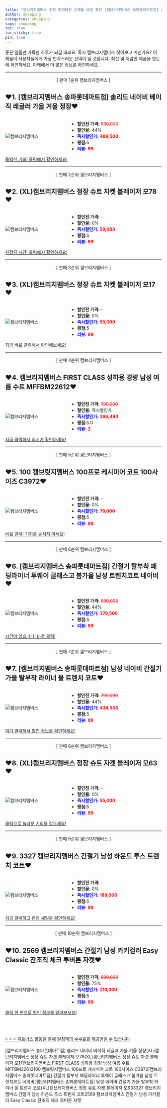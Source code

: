 ```yaml
---
title: "캠브리지멤버스 추천 최적화된 신제품 바로 확인 [캠브리지멤버스 송파롯데마트점] 솔리드 네이비 베이직"
author: shopping
categories: shopping
tags: shopping
toc: true
toc_sticky: true
pin: true
---
```

좋은 일들만 가득한 하루가 되길 바래요. 혹시 캠브리지멤버스 찾아보고 계신가요?  이 제품이 사용자들에게 가장 만족스러운 선택이 될 것입니다. 최신 및 저렴한 제품을 한눈에 확인하세요. 아래에서 더 많은 정보를 확인하세요.

---
<p class="toplist" style="margin: 0 auto; display: block; width: fit-content;">[ 판매 1순위 캠브리지멤버스 ]</p>

<h2><strong>❤️1. [캠브리지멤버스 송파롯데마트점] 솔리드 네이비 베이직 레귤러 가을 겨울 정장❤️</strong></h2>

<div style="display: flex; align-items: center;">
    <div style="flex: 0.4;">
        <img src="https://thumbnail8.coupangcdn.com/thumbnails/remote/230x230ex/image/vendor_inventory/8258/b8e8b441cdebc24468bd937dabe34a4924a9dbe602f02e2fcf6a071df36e.png" alt="캠브리지멤버스" style="max-width: 100%;">
    </div>
    <div style="flex: 0.6; margin-left: 10px;">
        <ul>
            <li><strong>할인전 가격:</strong> <del style="color: red;">890,000</del></li>
            <li><strong>할인율:</strong> 44%</li>
            <li><span style='color:blue'><strong>즉시할인가:</strong></span> <span style='color:red'><strong>489,500</strong></span></li>
            <li><strong>평점:</strong>5</li>
            <li><span style='color:blue'><strong>리뷰:</strong></span> <span style='color:red'><strong>99</strong></span></li>
        </ul>
    </div>
</div>
<div class="center">
    <a href="https://selin100587001.github.io?lptag=AF9450613&subid=githubio&pageKey=7655764444&traceid=V0-153&itemId=20382080912&vendorItemId=87465313342" class="myButton">
        특별한 기회! 클릭해서 확인하세요!
    </a>
</div>


---
<p class="toplist" style="margin: 0 auto; display: block; width: fit-content;">[ 판매 2순위 캠브리지멤버스 ]</p>

<h2><strong>❤️2. (XL)캠브리지멤버스 정장 슈트 자켓 블레이저 모78❤️</strong></h2>

<div style="display: flex; align-items: center;">
    <div style="flex: 0.4;">
        <img src="https://thumbnail7.coupangcdn.com/thumbnails/remote/230x230ex/image/vendor_inventory/9172/4768df553940576a5304ecae73230ff6793be5b13c6059d71e0344641472.JPG" alt="캠브리지멤버스" style="max-width: 100%;">
    </div>
    <div style="flex: 0.6; margin-left: 10px;">
        <ul>
            <li><strong>할인전 가격:</strong> <del style="color: red;">-</del></li>
            <li><strong>할인율:</strong> 0%</li>
            <li><span style='color:blue'><strong>즉시할인가:</strong></span> <span style='color:red'><strong>59,000</strong></span></li>
            <li><strong>평점:</strong>5</li>
            <li><span style='color:blue'><strong>리뷰:</strong></span> <span style='color:red'><strong>99</strong></span></li>
        </ul>
    </div>
</div>
<div class="center">
    <a href="https://selin100587001.github.io?lptag=AF9450613&subid=githubio&pageKey=7897829745&traceid=V0-153&itemId=21636898714&vendorItemId=88687772198" class="myButton">
        한정된 시간! 클릭해서 확인하세요!
    </a>
</div>


---
<p class="toplist" style="margin: 0 auto; display: block; width: fit-content;">[ 판매 3순위 캠브리지멤버스 ]</p>

<h2><strong>❤️3. (XL)캠브리지멤버스 정장 슈트 자켓 블레이저 모17❤️</strong></h2>

<div style="display: flex; align-items: center;">
    <div style="flex: 0.4;">
        <img src="https://thumbnail8.coupangcdn.com/thumbnails/remote/230x230ex/image/vendor_inventory/73c6/43cf1918ab731dabff589f580e4b7e3fe5259427d10e85d70c156d0417a9.JPG" alt="캠브리지멤버스" style="max-width: 100%;">
    </div>
    <div style="flex: 0.6; margin-left: 10px;">
        <ul>
            <li><strong>할인전 가격:</strong> <del style="color: red;">-</del></li>
            <li><strong>할인율:</strong> 0%</li>
            <li><span style='color:blue'><strong>즉시할인가:</strong></span> <span style='color:red'><strong>55,000</strong></span></li>
            <li><strong>평점:</strong>5</li>
            <li><span style='color:blue'><strong>리뷰:</strong></span> <span style='color:red'><strong>99</strong></span></li>
        </ul>
    </div>
</div>
<div class="center">
    <a href="https://selin100587001.github.io?lptag=AF9450613&subid=githubio&pageKey=7938111812&traceid=V0-153&itemId=21854406541&vendorItemId=88902640992" class="myButton">
        지금 바로 클릭해서 확인해보세요!
    </a>
</div>


---
<p class="toplist" style="margin: 0 auto; display: block; width: fit-content;">[ 판매 4순위 캠브리지멤버스 ]</p>

<h2><strong>❤️4. 캠브리지멤버스 FIRST CLASS 성하용 경량 남성 여름 수트 MFFBM22612❤️</strong></h2>

<div style="display: flex; align-items: center;">
    <div style="flex: 0.4;">
        <img src="https://thumbnail10.coupangcdn.com/thumbnails/remote/230x230ex/image/vendor_inventory/d7e6/3296364f4ba4d4685f83960591f868592ac3073a275e7839a1981a72889c.jpg" alt="캠브리지멤버스" style="max-width: 100%;">
    </div>
    <div style="flex: 0.6; margin-left: 10px;">
        <ul>
            <li><strong>할인전 가격:</strong> <del style="color: red;">790,000</del></li>
            <li><strong>할인율:</strong> 즉시할인가</li>
            <li><span style='color:blue'><strong>즉시할인가:</strong></span> <span style='color:red'><strong>396,490</strong></span></li>
            <li><strong>평점:</strong>5.0</li>
            <li><span style='color:blue'><strong>리뷰:</strong></span> <span style='color:red'><strong>2</strong></span></li>
        </ul>
    </div>
</div>
<div class="center">
    <a href="https://selin100587001.github.io?lptag=AF9450613&subid=githubio&pageKey=7215065632&traceid=V0-153&itemId=18269143311&vendorItemId=85415418312" class="myButton">
        지금 클릭해서 최저가 확인하세요!
    </a>
</div>


---
<p class="toplist" style="margin: 0 auto; display: block; width: fit-content;">[ 판매 5순위 캠브리지멤버스 ]</p>

<h2><strong>❤️5. 100 캠브릿지멤버스 100프로 케시미어 코트 100사이즈 C3972❤️</strong></h2>

<div style="display: flex; align-items: center;">
    <div style="flex: 0.4;">
        <img src="https://thumbnail8.coupangcdn.com/thumbnails/remote/230x230ex/image/vendor_inventory/3194/46007e4276a27a948018e9e045d1f838f1186f95c680fb3ec291fd98984d.jpg" alt="캠브리지멤버스" style="max-width: 100%;">
    </div>
    <div style="flex: 0.6; margin-left: 10px;">
        <ul>
            <li><strong>할인전 가격:</strong> <del style="color: red;">-</del></li>
            <li><strong>할인율:</strong> 0%</li>
            <li><span style='color:blue'><strong>즉시할인가:</strong></span> <span style='color:red'><strong>79,000</strong></span></li>
            <li><strong>평점:</strong>5</li>
            <li><span style='color:blue'><strong>리뷰:</strong></span> <span style='color:red'><strong>99</strong></span></li>
        </ul>
    </div>
</div>
<div class="center">
    <a href="https://selin100587001.github.io?lptag=AF9450613&subid=githubio&pageKey=7809885699&traceid=V0-153&itemId=21180618686&vendorItemId=88242037240" class="myButton">
        바로 클릭! 기회를 놓치지 마세요!
    </a>
</div>


---
<p class="toplist" style="margin: 0 auto; display: block; width: fit-content;">[ 판매 6순위 캠브리지멤버스 ]</p>

<h2><strong>❤️6. [캠브리지멤버스 송파롯데마트점] 간절기 탈부착 패딩라이너 투웨이 글래스고 봄가을 남성 트렌치코트 네이비❤️</strong></h2>

<div style="display: flex; align-items: center;">
    <div style="flex: 0.4;">
        <img src="https://thumbnail7.coupangcdn.com/thumbnails/remote/230x230ex/image/vendor_inventory/ec87/07cd8fc5f03f3b9c71a463e10c3396729dda3cf1dee3f660993c24bb2f37.JPG" alt="캠브리지멤버스" style="max-width: 100%;">
    </div>
    <div style="flex: 0.6; margin-left: 10px;">
        <ul>
            <li><strong>할인전 가격:</strong> <del style="color: red;">690,000</del></li>
            <li><strong>할인율:</strong> 44%</li>
            <li><span style='color:blue'><strong>즉시할인가:</strong></span> <span style='color:red'><strong>379,500</strong></span></li>
            <li><strong>평점:</strong>5</li>
            <li><span style='color:blue'><strong>리뷰:</strong></span> <span style='color:red'><strong>99</strong></span></li>
        </ul>
    </div>
</div>
<div class="center">
    <a href="https://selin100587001.github.io?lptag=AF9450613&subid=githubio&pageKey=7922940589&traceid=V0-153&itemId=21772497229&vendorItemId=88821360069" class="myButton">
        시간이 없습니다! 바로 클릭!
    </a>
</div>


---
<p class="toplist" style="margin: 0 auto; display: block; width: fit-content;">[ 판매 7순위 캠브리지멤버스 ]</p>

<h2><strong>❤️7. [캠브리지멤버스 송파롯데마트점] 남성 네이비 간절기 가을 탈부착 라이너 울 트렌치 코트❤️</strong></h2>

<div style="display: flex; align-items: center;">
    <div style="flex: 0.4;">
        <img src="https://thumbnail6.coupangcdn.com/thumbnails/remote/230x230ex/image/vendor_inventory/ea3a/65c8442cad3de8f01bc9fd783be4a63a0e322f16201c53315ff411706eca.png" alt="캠브리지멤버스" style="max-width: 100%;">
    </div>
    <div style="flex: 0.6; margin-left: 10px;">
        <ul>
            <li><strong>할인전 가격:</strong> <del style="color: red;">790,000</del></li>
            <li><strong>할인율:</strong> 44%</li>
            <li><span style='color:blue'><strong>즉시할인가:</strong></span> <span style='color:red'><strong>434,500</strong></span></li>
            <li><strong>평점:</strong>5</li>
            <li><span style='color:blue'><strong>리뷰:</strong></span> <span style='color:red'><strong>99</strong></span></li>
        </ul>
    </div>
</div>
<div class="center">
    <a href="https://selin100587001.github.io?lptag=AF9450613&subid=githubio&pageKey=7424331264&traceid=V0-153&itemId=19267722870&vendorItemId=87369175317" class="myButton">
        여기 클릭해서 할인 정보를 확인하세요!
    </a>
</div>


---
<p class="toplist" style="margin: 0 auto; display: block; width: fit-content;">[ 판매 8순위 캠브리지멤버스 ]</p>

<h2><strong>❤️8. (XL)캠브리지멤버스 정장 슈트 자켓 블레이저 모63❤️</strong></h2>

<div style="display: flex; align-items: center;">
    <div style="flex: 0.4;">
        <img src="https://thumbnail6.coupangcdn.com/thumbnails/remote/230x230ex/image/vendor_inventory/89ee/0f6691cf8762273a7d119717cfca77e992da5aa6bfd81e60627310ffd173.JPG" alt="캠브리지멤버스" style="max-width: 100%;">
    </div>
    <div style="flex: 0.6; margin-left: 10px;">
        <ul>
            <li><strong>할인전 가격:</strong> <del style="color: red;">-</del></li>
            <li><strong>할인율:</strong> 0%</li>
            <li><span style='color:blue'><strong>즉시할인가:</strong></span> <span style='color:red'><strong>55,000</strong></span></li>
            <li><strong>평점:</strong>5</li>
            <li><span style='color:blue'><strong>리뷰:</strong></span> <span style='color:red'><strong>99</strong></span></li>
        </ul>
    </div>
</div>
<div class="center">
    <a href="https://selin100587001.github.io?lptag=AF9450613&subid=githubio&pageKey=7944660958&traceid=V0-153&itemId=21900178020&vendorItemId=88948211508" class="myButton">
        클릭으로 놀라운 기회를 잡으세요!
    </a>
</div>


---
<p class="toplist" style="margin: 0 auto; display: block; width: fit-content;">[ 판매 9순위 캠브리지멤버스 ]</p>

<h2><strong>❤️9. 3327 캠브리지멤버스 간절기 남성 하운드 투스 트렌치 코트❤️</strong></h2>

<div style="display: flex; align-items: center;">
    <div style="flex: 0.4;">
        <img src="https://thumbnail7.coupangcdn.com/thumbnails/remote/230x230ex/image/vendor_inventory/c4ba/5cf422c55e006a88c965e2420a29a5360cb26adbbffae15c69015ec1d3b3.png" alt="캠브리지멤버스" style="max-width: 100%;">
    </div>
    <div style="flex: 0.6; margin-left: 10px;">
        <ul>
            <li><strong>할인전 가격:</strong> <del style="color: red;">-</del></li>
            <li><strong>할인율:</strong> 0%</li>
            <li><span style='color:blue'><strong>즉시할인가:</strong></span> <span style='color:red'><strong>189,000</strong></span></li>
            <li><strong>평점:</strong>5</li>
            <li><span style='color:blue'><strong>리뷰:</strong></span> <span style='color:red'><strong>99</strong></span></li>
        </ul>
    </div>
</div>
<div class="center">
    <a href="https://selin100587001.github.io?lptag=AF9450613&subid=githubio&pageKey=6374530957&traceid=V0-153&itemId=13516422853&vendorItemId=89321342601" class="myButton">
        지금 클릭하고 한정 세일을 확인하세요!
    </a>
</div>


---
<p class="toplist" style="margin: 0 auto; display: block; width: fit-content;">[ 판매 10순위 캠브리지멤버스 ]</p>

<h2><strong>❤️10. 2569 캠브리지멤버스 간절기 남성 카키컬러 Easy Classic 잔조직 체크 투버튼 자켓❤️</strong></h2>

<div style="display: flex; align-items: center;">
    <div style="flex: 0.4;">
        <img src="https://thumbnail8.coupangcdn.com/thumbnails/remote/230x230ex/image/vendor_inventory/c431/16e38ded0b2be9f7ce0fe675a4291f2622bcc12e4cbf378f50bbbc90a268.jpg" alt="캠브리지멤버스" style="max-width: 100%;">
    </div>
    <div style="flex: 0.6; margin-left: 10px;">
        <ul>
            <li><strong>할인전 가격:</strong> <del style="color: red;">890,000</del></li>
            <li><strong>할인율:</strong> 75%</li>
            <li><span style='color:blue'><strong>즉시할인가:</strong></span> <span style='color:red'><strong>219,000</strong></span></li>
            <li><strong>평점:</strong>5</li>
            <li><span style='color:blue'><strong>리뷰:</strong></span> <span style='color:red'><strong>99</strong></span></li>
        </ul>
    </div>
</div>
<div class="center">
    <a href="https://selin100587001.github.io?lptag=AF9450613&subid=githubio&pageKey=7205468215&traceid=V0-153&itemId=18221955387&vendorItemId=85369657666" class="myButton">
        클릭 한 번으로 할인 정보를 알아보세요!
    </a>
</div>

<br><br><br>[💦 💦 💦 파트너스 활동을 통해 일정액의 수수료를 제공받을 수 있습니다](https://link.coupang.com/a/bcpT2c)<br><br>[캠브리지멤버스 송파롯데마트점] 솔리드 네이비 베이직 레귤러 가을 겨울 정장(XL)캠브리지멤버스 정장 슈트 자켓 블레이저 모78(XL)캠브리지멤버스 정장 슈트 자켓 블레이저 모17캠브리지멤버스 FIRST CLASS 성하용 경량 남성 여름 수트 MFFBM22612100 캠브릿지멤버스 100프로 케시미어 코트 100사이즈 C3972[캠브리지멤버스 송파롯데마트점] 간절기 탈부착 패딩라이너 투웨이 글래스고 봄가을 남성 트렌치코트 네이비[캠브리지멤버스 송파롯데마트점] 남성 네이비 간절기 가을 탈부착 라이너 울 트렌치 코트(XL)캠브리지멤버스 정장 슈트 자켓 블레이저 모633327 캠브리지멤버스 간절기 남성 하운드 투스 트렌치 코트2569 캠브리지멤버스 간절기 남성 카키컬러 Easy Classic 잔조직 체크 투버튼 자켓